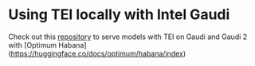 <!--Copyright 2023 The HuggingFace Team. All rights reserved.

Licensed under the Apache License, Version 2.0 (the "License"); you may not use this file except in compliance with
the License. You may obtain a copy of the License at

http://www.apache.org/licenses/LICENSE-2.0

Unless required by applicable law or agreed to in writing, software distributed under the License is distributed on
an "AS IS" BASIS, WITHOUT WARRANTIES OR CONDITIONS OF ANY KIND, either express or implied. See the License for the
specific language governing permissions and limitations under the License.

⚠️ Note that this file is in Markdown but contain specific syntax for our doc-builder (similar to MDX) that may not be
rendered properly in your Markdown viewer.

-->

# Using TEI locally with Intel Gaudi

Check out this [repository](https://github.com/huggingface/tei-gaudi) to serve models with TEI on Gaudi and Gaudi 2 with [Optimum Habana] (https://huggingface.co/docs/optimum/habana/index)
